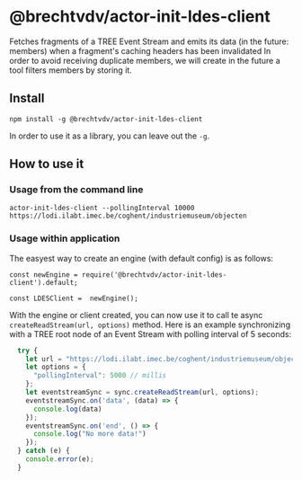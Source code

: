 # @brechtvdv/actor-init-ldes-client
Fetches fragments of a TREE Event Stream and emits its data (in the future: members) when a fragment's caching headers has been invalidated
In order to avoid receiving duplicate members, we will create in the future a tool filters members by storing it. 

## Install

```
npm install -g @brechtvdv/actor-init-ldes-client
```

In order to use it as a library, you can leave out the `-g`.

## How to use it


### Usage from the command line

```
actor-init-ldes-client --pollingInterval 10000 https://lodi.ilabt.imec.be/coghent/industriemuseum/objecten
```

### Usage within application
The easyest way to create an engine (with default config) is as follows:
```
const newEngine = require('@brechtvdv/actor-init-ldes-client').default;

const LDESClient =  newEngine();
```

With the engine or client created, you can now use it to call te async ```createReadStream(url, options)``` method.
Here is an example synchronizing with a TREE root node of an Event Stream with polling interval of 5 seconds:

```javascript
  try {
    let url = "https://lodi.ilabt.imec.be/coghent/industriemuseum/objecten";
    let options = {
      "pollingInterval": 5000 // millis
    };
    let eventstreamSync = sync.createReadStream(url, options);
    eventstreamSync.on('data', (data) => {
      console.log(data)
    });
    eventstreamSync.on('end', () => {
      console.log("No more data!")
    });
  } catch (e) {
    console.error(e);
  }
```